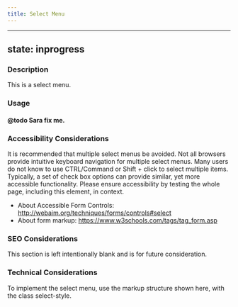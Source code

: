 ```yaml
---
title: Select Menu
---
```


---
state: inprogress
---

### Description
This is a select menu.

### Usage
#### @todo Sara fix me.

### Accessibility Considerations
It is recommended that multiple select menus be avoided. Not all browsers provide intuitive keyboard navigation for multiple select menus. Many users do not know to use CTRL/Command or Shift + click to select multiple items. Typically, a set of check box options can provide similar, yet more accessible functionality. Please ensure accessibility by testing the whole page, including this element, in context.

* About Accessible Form Controls: http://webaim.org/techniques/forms/controls#select
* About form markup: https://www.w3schools.com/tags/tag_form.asp

### SEO Considerations
This section is left intentionally blank and is for future consideration.

### Technical Considerations
To implement the select menu, use the markup structure shown here, with the class select-style.
